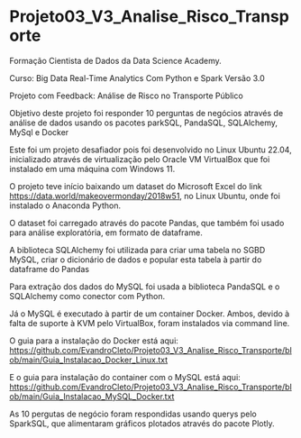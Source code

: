 # Projeto03_V3_Analise_Risco_Transporte

Formação Cientista de Dados da Data Science Academy.

Curso: Big Data Real-Time Analytics Com Python e Spark Versão 3.0

Projeto com Feedback: Análise de Risco no Transporte Público

Objetivo deste projeto foi responder 10 perguntas de negócios através de análise de dados usando os pacotes parkSQL, PandaSQL, SQLAlchemy, MySql e Docker

Este foi um projeto desafiador pois foi desenvolvido no Linux Ubuntu 22.04, inicializado através de virtualização pelo Oracle VM VirtualBox que foi instalado em uma máquina com Windows 11.

O projeto teve início baixando um dataset do Microsoft Excel do link https://data.world/makeovermonday/2018w51, no Linux Ubuntu, onde foi instalado o Anaconda Python.

O dataset foi carregado através do pacote Pandas, que também foi usado para análise exploratória, em formato de dataframe.

A biblioteca SQLAlchemy foi utilizada para criar uma tabela no SGBD MySQL, criar o dicionário de dados e popular esta tabela à partir do dataframe do Pandas 

Para extração dos dados do MySQL foi usada a biblioteca PandaSQL e o SQLAlchemy como conector com Python.

Já o MySQL é executado à partir de um container Docker. Ambos, devido à falta de suporte à KVM pelo VirtualBox, foram instalados via command line. 

O guia para a instalação do Docker está aqui: https://github.com/EvandroCleto/Projeto03_V3_Analise_Risco_Transporte/blob/main/Guia_Instalacao_Docker_Linux.txt

E o guia para instalação do container com o MySQL está aqui: https://github.com/EvandroCleto/Projeto03_V3_Analise_Risco_Transporte/blob/main/Guia_Instalacao_MySQL_Docker.txt

As 10 pergutas de negócio foram respondidas usando querys pelo SparkSQL, que alimentaram gráficos plotados através do pacote Plotly.